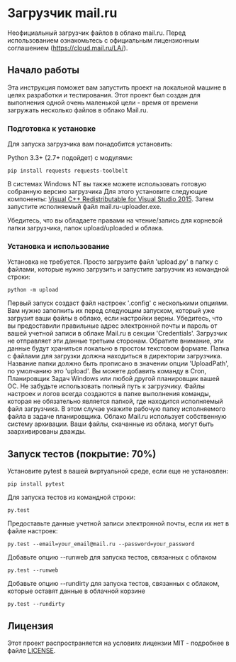# Загрузчик mail.ru

Неофициальный загрузчик файлов в облако mail.ru. Перед использованием ознакомьтесь с официальным лицензионным соглашением (https://cloud.mail.ru/LA/).

## Начало работы

Эта инструкция поможет вам запустить проект на локальной машине в целях разработки и тестирования. Этот проект был создан для выполнения одной очень маленькой цели - время от времени загружать несколько файлов в облако Mail.ru.

### Подготовка к установке

Для запуска загрузчика вам понадобится установить:

Python 3.3+ (2.7+ подойдет) с модулями:
```   
pip install requests requests-toolbelt
```

В системах Windows NT вы также можете использовать готовую собранную версию загрузчика
Для этого установите следующие компоненты: [Visual C++ Redistributable for Visual Studio 2015](https://www.microsoft.com/en-us/download/details.aspx?id=48145).
Затем запустите исполняемый файл mail.ru-uploader.exe.

Убедитесь, что вы обладаете правами на чтение/запись для корневой папки загрузчика, папок upload/uploaded и облака.

### Установка и использование

Установка не требуется. Просто загрузите файл 'upload.py' в папку с файлами, которые нужно загрузить и запустите загрузчик из командной строки:
```     
python -m upload
```
Первый запуск создаст файл настроек  '.config' с несколькими опциями. Вам нужно заполнить их перед следующим запуском, который уже загрузит ваши файлы в облако, если настройки верны. Убедитесь, что вы предоставили правильные адрес электронной почты и пароль от вашей учетной записи в облаке Mail.ru в секции  'Credentials'. Загрузчик не отправляет эти данные третьим сторонам. Обратите внимание, эти данные будут храниться локально в простом текстовом формате. Папка с файлами для загрузки должна находиться в директории загрузчика. Название папки должно быть прописано в значении опции 'UploadPath', по умолчанию это 'upload'.
Вы можете добавить команду в Cron, Планировщик Задач Windows или любой другой планировщик вашей ОС. Не забудьте использовать полный путь к загрузчику. Файлы настроек и логов всегда создаются в папке выполнения команды, которая не обязательно является папкой, где находится исполняемый файл загрузчика. В этом случае укажите рабочую папку исполняемого файла в задаче планировщика.
Облако Mail.ru использует собственную систему архивации. Ваши файлы, скачанные из облака, могут быть заархивированы дважды.

## Запуск тестов (покрытие: 70%)
Установите pytest в вашей виртуальной среде, если еще не установлен:
```
pip install pytest
```

Для запуска тестов из командной строки:
```
py.test
```

Предоставьте данные учетной записи электронной почты, если их нет в файле настроек:
```
py.test --email=your_email@mail.ru --password=your_password
```

Добавьте опцию --runweb для запуска тестов, связанных с облаком
```
py.test --runweb
```

Добавьте опцию --rundirty для запуска тестов, связанных с облаком, которые оставят данные в облачной корзине
```
py.test --rundirty
```

## Лицензия
Этот проект распространяется на условиях лицензии MIT - подробнее в файле [LICENSE](LICENSE).

